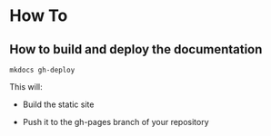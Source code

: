 # How To 

## How to build and deploy the documentation

`mkdocs gh-deploy`

This will:

* Build the static site

* Push it to the gh-pages branch of your repository

